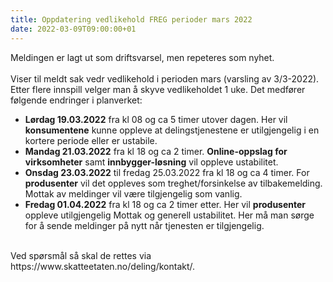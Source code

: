 ```yaml
---
title: Oppdatering vedlikehold FREG perioder mars 2022
date: 2022-03-09T09:00:00+01
---
```

Meldingen er lagt ut som driftsvarsel, men repeteres som nyhet.<br/><br/>
Viser til meldt sak vedr vedlikehold i perioden mars (varsling av 3/3-2022). Etter flere innspill velger man å skyve vedlikeholdet 1 uke. Det medfører følgende endringer i planverket:<br/>
* <b>Lørdag 19.03.2022</b> fra kl 08 og ca 5 timer utover dagen. Her vil <b>konsumentene</b> kunne oppleve at delingstjenestene er utilgjengelig i en kortere periode eller er ustabile.
* <b>Mandag 21.03.2022</b> fra kl 18 og ca 2 timer. <b>Online-oppslag for virksomheter</b> samt <b>innbygger-løsning</b> vil oppleve ustabilitet.
* <b>Onsdag 23.03.2022</b> til fredag 25.03.2022 fra kl 18 og ca 4 timer. For <b>produsenter</b> vil det oppleves som treghet/forsinkelse av tilbakemelding. Mottak av meldinger vil være tilgjengelig som vanlig.
* <b>Fredag 01.04.2022</b> fra kl 18 og ca 2 timer etter. Her vil <b>produsenter</b> oppleve utilgjengelig Mottak og generell ustabilitet. Her må man sørge for å sende meldinger på nytt når tjenesten er tilgjengelig.

<br/>
Ved spørsmål så skal de rettes via https://www.skatteetaten.no/deling/kontakt/.
